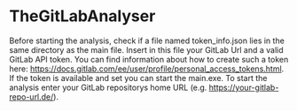 # TheGitLabAnalyser

Before starting the analysis, check if a file named token_info.json lies in the same directory as the main file. Insert in this file your GitLab Url and a valid GitLab API token.
You can find information about how to create such a token here: https://docs.gitlab.com/ee/user/profile/personal_access_tokens.html.
If the token is available and set you can start the main.exe.
To start the analysis enter your GitLab repositorys home URL (e.g. https://your-gitlab-repo-url.de/).
